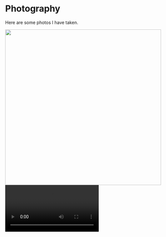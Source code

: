 # Photography

Here are some photos I have taken.

<img src="Files/Movie.mp4" width="500">

<video src="Files/Movie.mp4" controls>
  <p>
    Your browser doesn't support HTML video. Here is a
    <a href="rabbit320.webm">link to the video</a> instead.
  </p>
</video>
